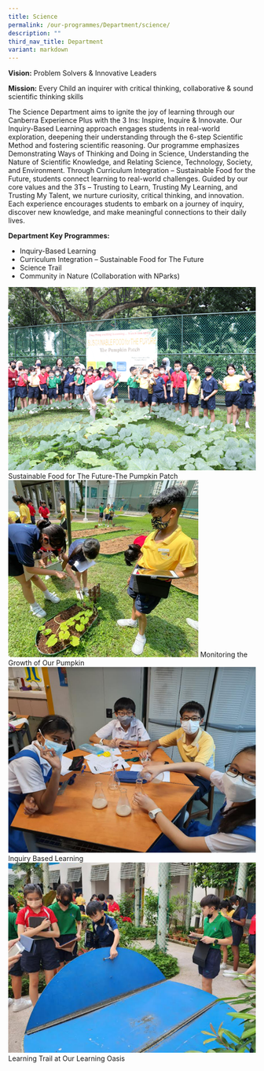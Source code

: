 ```yaml
---
title: Science
permalink: /our-programmes/Department/science/
description: ""
third_nav_title: Department
variant: markdown
---
```

**Vision:** Problem Solvers &amp; Innovative Leaders<br>

**Mission:** Every Child an inquirer with critical thinking, collaborative &amp; sound scientific thinking skills

The Science Department aims to ignite the joy of learning through our Canberra Experience Plus with the 3 Ins: Inspire, Inquire &amp; Innovate. Our Inquiry-Based Learning approach engages students in real-world exploration, deepening their understanding through the 6-step Scientific Method and fostering scientific reasoning.
Our programme emphasizes Demonstrating Ways of Thinking and Doing in Science, Understanding the Nature of Scientific Knowledge, and Relating Science, Technology, Society, and Environment. Through Curriculum Integration – Sustainable Food for the Future, students connect learning to real-world challenges.
Guided by our core values and the 3Ts – Trusting to Learn, Trusting My Learning, and Trusting My Talent, we nurture curiosity, critical thinking, and innovation. Each experience encourages students to embark on a journey of inquiry, discover new knowledge, and make meaningful connections to their daily lives.


**Department Key Programmes:**
* Inquiry-Based Learning
* Curriculum Integration – Sustainable Food for The Future
* Science Trail
* Community in Nature (Collaboration with NParks)

![](/images/science%201.png)
Sustainable Food for The Future-The Pumpkin Patch
 ![](/images/science%202.png)
Monitoring the Growth of Our Pumpkin
 ![](/images/science%203.png)
Inquiry Based Learning
![](/images/science%204.png)
 Learning Trail at Our Learning Oasis